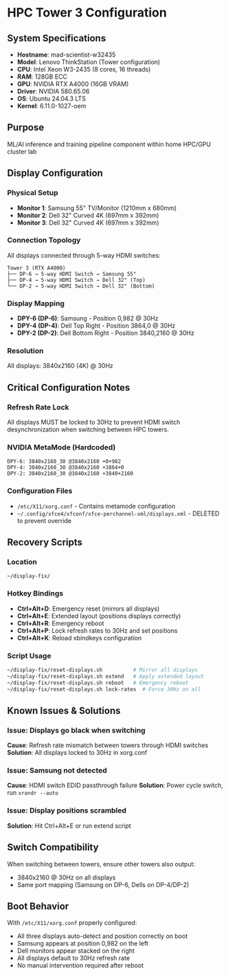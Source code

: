 # HPC Tower 3 Configuration

## System Specifications
- **Hostname**: mad-scientist-w32435
- **Model**: Lenovo ThinkStation (Tower configuration)
- **CPU**: Intel Xeon W3-2435 (8 cores, 16 threads)
- **RAM**: 128GB ECC
- **GPU**: NVIDIA RTX A4000 (16GB VRAM)
- **Driver**: NVIDIA 580.65.06
- **OS**: Ubuntu 24.04.3 LTS
- **Kernel**: 6.11.0-1027-oem

## Purpose
ML/AI inference and training pipeline component within home HPC/GPU cluster lab

## Display Configuration

### Physical Setup
- **Monitor 1**: Samsung 55" TV/Monitor (1210mm x 680mm)
- **Monitor 2**: Dell 32" Curved 4K (697mm x 392mm) 
- **Monitor 3**: Dell 32" Curved 4K (697mm x 392mm)

### Connection Topology
All displays connected through 5-way HDMI switches:
```
Tower 3 (RTX A4000)
├── DP-6 → 5-way HDMI Switch → Samsung 55"
├── DP-4 → 5-way HDMI Switch → Dell 32" (Top)
└── DP-2 → 5-way HDMI Switch → Dell 32" (Bottom)
```

### Display Mapping
- **DPY-6 (DP-6)**: Samsung - Position 0,982 @ 30Hz
- **DPY-4 (DP-4)**: Dell Top Right - Position 3864,0 @ 30Hz  
- **DPY-2 (DP-2)**: Dell Bottom Right - Position 3840,2160 @ 30Hz

### Resolution
All displays: 3840x2160 (4K) @ 30Hz

## Critical Configuration Notes

### Refresh Rate Lock
All displays MUST be locked to 30Hz to prevent HDMI switch desynchronization when switching between HPC towers.

### NVIDIA MetaMode (Hardcoded)
```
DPY-6: 3840x2160_30 @3840x2160 +0+982
DPY-4: 3840x2160_30 @3840x2160 +3864+0  
DPY-2: 3840x2160_30 @3840x2160 +3840+2160
```

### Configuration Files
- `/etc/X11/xorg.conf` - Contains metamode configuration
- `~/.config/xfce4/xfconf/xfce-perchannel-xml/displays.xml` - DELETED to prevent override

## Recovery Scripts

### Location
`~/display-fix/`

### Hotkey Bindings
- **Ctrl+Alt+D**: Emergency reset (mirrors all displays)
- **Ctrl+Alt+E**: Extended layout (positions displays correctly)
- **Ctrl+Alt+R**: Emergency reboot
- **Ctrl+Alt+P**: Lock refresh rates to 30Hz and set positions
- **Ctrl+Alt+K**: Reload xbindkeys configuration

### Script Usage
```bash
~/display-fix/reset-displays.sh          # Mirror all displays
~/display-fix/reset-displays.sh extend   # Apply extended layout
~/display-fix/reset-displays.sh reboot   # Emergency reboot
~/display-fix/reset-displays.sh lock-rates  # Force 30Hz on all
```

## Known Issues & Solutions

### Issue: Displays go black when switching
**Cause**: Refresh rate mismatch between towers through HDMI switches
**Solution**: All displays locked to 30Hz in xorg.conf

### Issue: Samsung not detected
**Cause**: HDMI switch EDID passthrough failure
**Solution**: Power cycle switch, run `xrandr --auto`

### Issue: Display positions scrambled
**Solution**: Hit Ctrl+Alt+E or run extend script

## Switch Compatibility
When switching between towers, ensure other towers also output:
- 3840x2160 @ 30Hz on all displays
- Same port mapping (Samsung on DP-6, Dells on DP-4/DP-2)

## Boot Behavior
With `/etc/X11/xorg.conf` properly configured:
- All three displays auto-detect and position correctly on boot
- Samsung appears at position 0,982 on the left
- Dell monitors appear stacked on the right 
- All displays default to 30Hz refresh rate
- No manual intervention required after reboot
